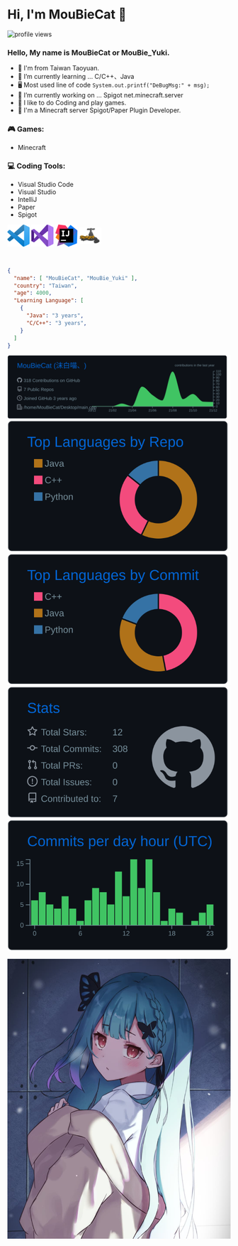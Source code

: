 <!--
**MouBieCat/MouBieCat** is a ✨ _special_ ✨ repository because its `README.md` (this file) appears on your GitHub profile.

Here are some ideas to get you started:

- 🔭 I’m currently working on ...
- 🌱 I’m currently learning ...
- 👯 I’m looking to collaborate on ...
- 🤔 I’m looking for help with ...
- 💬 Ask me about ...
- 📫 How to reach me: ...
- 😄 Pronouns: ...
- ⚡ Fun fact: ...
-->

# Hi, I'm MouBieCat 🙌

![profile views](https://komarev.com/ghpvc/?username=MouBieCat&style=plastic&color=FA90DD)

### Hello, My name is MouBieCat or MouBie_Yuki.

- 🚕 I'm from Taiwan Taoyuan.
- 🌱 I’m currently learning ... C/C++、Java
- 🖥 Most used line of code `System.out.printf("DeBugMsg:" + msg);`
- 🔭 I’m currently working on ... Spigot net.minecraft.server
- 💓 I like to do Coding and play games.
- 🏢 I'm a Minecraft server Spigot/Paper Plugin Developer.

### 🎮 Games:
* Minecraft

### 💻 Coding Tools:
* Visual Studio Code
* Visual Studio
* IntelliJ
* Paper
* Spigot

<nobr><img align="center" alt="Visual Studio Code" width="50px" src="Resource/Visual Studio Code.png"/>
<img align="center" alt="Visual Studio" width="50px" src="Resource/Visual Studio.png" />
<img align="center" alt="IntelliJ" width="50px" src="Resource/IntelliJ.png" />
<img align="center" alt="Spigot" width="50px" src="Resource/Spigot.png" />
</nobr>

<br/>

```json
{
  "name": [ "MouBieCat", "MouBie_Yuki" ],
  "country": "Taiwan",
  "age": 4000,
  "Learning Language": [
    {
      "Java": "3 years",
      "C/C++": "3 years",
    }
  ]
}
```

[![](https://raw.githubusercontent.com/MouBieCat/MouBieCat/main/profile-summary-card-output/github_dark/0-profile-details.svg)](https://github.com/vn7n24fzkq/github-profile-summary-cards)
[![](https://raw.githubusercontent.com/MouBieCat/MouBieCat/main/profile-summary-card-output/github_dark/1-repos-per-language.svg)](https://github.com/vn7n24fzkq/github-profile-summary-cards) [![](https://raw.githubusercontent.com/MouBieCat/MouBieCat/main/profile-summary-card-output/github_dark/2-most-commit-language.svg)](https://github.com/vn7n24fzkq/github-profile-summary-cards)
[![](https://raw.githubusercontent.com/MouBieCat/MouBieCat/main/profile-summary-card-output/github_dark/3-stats.svg)](https://github.com/vn7n24fzkq/github-profile-summary-cards) [![](https://raw.githubusercontent.com/MouBieCat/MouBieCat/main/profile-summary-card-output/github_dark/4-productive-time.svg)](https://github.com/vn7n24fzkq/github-profile-summary-cards)

![ImageGIF](Resource/BackImage.jpg)

